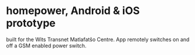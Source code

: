 # homepower, Android & iOS prototype 
 built for the Wits Transnet Matlafatšo Centre. App remotely switches on and off a GSM enabled power switch. 
